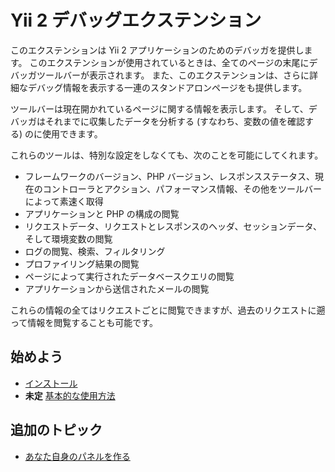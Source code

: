 Yii 2 デバッグエクステンション
==============================

このエクステンションは Yii 2 アプリケーションのためのデバッガを提供します。
このエクステンションが使用されているときは、全てのページの末尾にデバッガツールバーが表示されます。
また、このエクステンションは、さらに詳細なデバッグ情報を表示する一連のスタンドアロンページをも提供します。

ツールバーは現在開かれているページに関する情報を表示します。
そして、デバッガはそれまでに収集したデータを分析する (すなわち、変数の値を確認する) のに使用できます。

これらのツールは、特別な設定をしなくても、次のことを可能にしてくれます。

- フレームワークのバージョン、PHP バージョン、レスポンスステータス、現在のコントローラとアクション、パフォーマンス情報、その他をツールバーによって素速く取得
- アプリケーションと PHP の構成の閲覧
- リクエストデータ、リクエストとレスポンスのヘッダ、セッションデータ、そして環境変数の閲覧
- ログの閲覧、検索、フィルタリング
- プロファイリング結果の閲覧
- ページによって実行されたデータベースクエリの閲覧
- アプリケーションから送信されたメールの閲覧

これらの情報の全てはリクエストごとに閲覧できますが、過去のリクエストに遡って情報を閲覧することも可能です。


始めよう
--------

* [インストール](installation.md)
* **未定** [基本的な使用方法](basic-usage.md)

追加のトピック
--------------

* [あなた自身のパネルを作る](topics-creating-your-own-panels.md)
